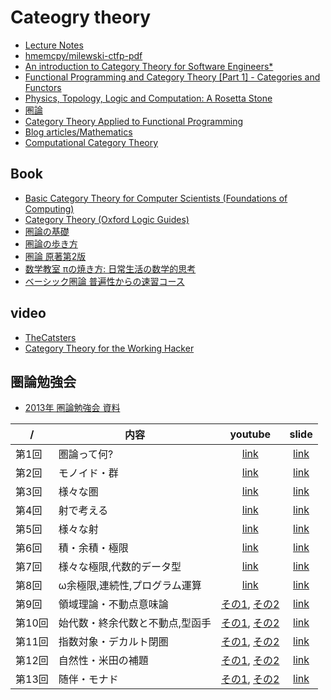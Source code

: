 # Cateogry theory

- [Lecture Notes](http://www.andrew.cmu.edu/course/80-413-713/notes/)
- [hmemcpy/milewski-ctfp-pdf](https://github.com/hmemcpy/milewski-ctfp-pdf)
- [An introduction to Category Theory for Software Engineers*](http://www.cs.toronto.edu/~sme/presentations/cat101.pdf)
- [Functional Programming and Category Theory [Part 1] - Categories and Functors](http://nikgrozev.com/2016/03/14/functional-programming-and-category-theory-part-1-categories-and-functors/)
- [Physics, Topology, Logic and Computation: A Rosetta Stone](http://math.ucr.edu/home/baez/rosetta.pdf)
- [圏論](http://alg-d.com/math/kan_extension/)
- [Category Theory Applied to Functional Programming](http://www1.eafit.edu.co/asr/pubs/others/cain-screen.pdf)
- [Blog articles/Mathematics](https://wiki.haskell.org/Blog_articles/Mathematics)
- [Computational Category Theory](http://www.cs.man.ac.uk/~david/categories/book/book.pdf)

## Book

- [Basic Category Theory for Computer Scientists (Foundations of Computing)](https://www.amazon.co.jp/dp/0262660717)
- [Category Theory (Oxford Logic Guides)](https://www.amazon.co.jp/dp/0199237182/)
- [圏論の基礎](https://www.amazon.co.jp/dp/4621063243)
- [圏論の歩き方](https://www.amazon.co.jp/dp/4535787204)
- [圏論 原著第2版](https://www.amazon.co.jp/dp/432011115X)
- [数学教室 πの焼き方: 日常生活の数学的思考](https://www.amazon.co.jp/dp/4562052856/)
- [ベーシック圏論 普遍性からの速習コース](https://www.amazon.co.jp/dp/4621300709)

## video

- [TheCatsters](https://www.youtube.com/user/TheCatsters)
- [Category Theory for the Working Hacker](https://www.infoq.com/presentations/category-theory-propositions-principle)

## 圏論勉強会

- [2013年 圏論勉強会 資料](http://nineties.github.io/category-seminar/#/)

 /  | 内容 | youtube | slide
----|------|:-------:|:-----:
第1回 | 圏論って何? | [link](https://www.youtube.com/watch?v=uWST7UivqeM) | [link](http://nineties.github.io/category-seminar/1.html)
第2回 | モノイド・群 | [link](https://www.youtube.com/watch?v=s-aj6cqiuA4) | [link](http://nineties.github.io/category-seminar/2.html)
第3回 | 様々な圏 | [link](https://www.youtube.com/watch?v=9C985w2menY) | [link](http://nineties.github.io/category-seminar/3.html)
第4回 | 射で考える | [link](https://www.youtube.com/watch?v=7uvs62qxhKA) | [link](http://nineties.github.io/category-seminar/4.html)
第5回 | 様々な射  | [link](https://www.youtube.com/watch?v=vSXBdZW7Qxc) | [link](http://nineties.github.io/category-seminar/5.html)
第6回 | 積・余積・極限  | [link](https://www.youtube.com/watch?v=AjpCJ5QRTrE) | [link](http://nineties.github.io/category-seminar/6.html)
第7回 | 様々な極限,代数的データ型  | [link](https://www.youtube.com/watch?v=j3bY_djVjiQ) | [link](http://nineties.github.io/category-seminar/7.html)
第8回 | ω余極限,連続性,プログラム運算  | [link](https://www.youtube.com/watch?v=ldcyxy5oxOg) | [link](http://nineties.github.io/category-seminar/8.html)
第9回 | 領域理論・不動点意味論  | [その1](https://www.youtube.com/watch?v=ZmM41UxGWqo), [その2](https://www.youtube.com/watch?v=jdydAd87Ibs) | [link](http://nineties.github.io/category-seminar/9.html)
第10回 | 始代数・終余代数と不動点,型函手  | [その1](https://www.youtube.com/watch?v=1VMsh6xU2Ok), [その2](https://www.youtube.com/watch?v=Wfnw4Z79dX4) | [link](http://nineties.github.io/category-seminar/10.html)
第11回 | 指数対象・デカルト閉圏  | [その1](https://www.youtube.com/watch?v=gmVxVp2oLCw), [その2](https://www.youtube.com/watch?v=vYkkIQSwras) | [link](http://nineties.github.io/category-seminar/11.html)
第12回 | 自然性・米田の補題  | [その1](https://www.youtube.com/watch?v=Paf-VXD1HxA), [その2](https://www.youtube.com/watch?v=W0ZdWg-BnaI) | [link](http://nineties.github.io/category-seminar/12.html)
第13回 | 随伴・モナド  | [その1](https://www.youtube.com/watch?v=D__Ik4qPXWY), [その2](https://www.youtube.com/watch?v=9jfVkoEe_iw) | [link](http://nineties.github.io/category-seminar/13.html)
